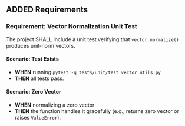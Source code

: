 ## ADDED Requirements
### Requirement: Vector Normalization Unit Test
The project SHALL include a unit test verifying that `vector.normalize()` produces unit‑norm vectors.

#### Scenario: Test Exists
- **WHEN** running `pytest -q tests/unit/test_vector_utils.py`
- **THEN** all tests pass.

#### Scenario: Zero Vector
- **WHEN** normalizing a zero vector
- **THEN** the function handles it gracefully (e.g., returns zero vector or raises
`ValueError`).
